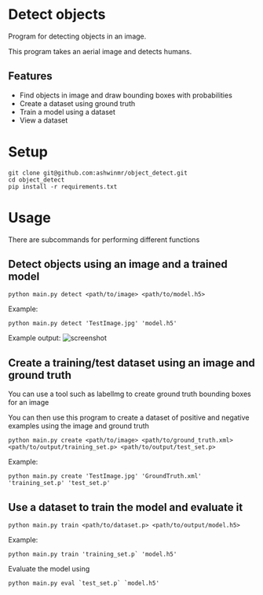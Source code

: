 # Detect objects
Program for detecting objects in an image.

This program takes an aerial image and detects humans.

## Features
- Find objects in image and draw bounding boxes with probabilities
- Create a dataset using ground truth
- Train a model using a dataset
- View a dataset

# Setup
```
git clone git@github.com:ashwinmr/object_detect.git
cd object_detect
pip install -r requirements.txt
```

# Usage

There are subcommands for performing different functions

## Detect objects using an image and a trained model

```
python main.py detect <path/to/image> <path/to/model.h5>
```

Example:
```
python main.py detect 'TestImage.jpg' 'model.h5'
```

Example output:
![screenshot](screenshots/sc_1.png)

## Create a training/test dataset using an image and ground truth

You can use a tool such as labelImg to create ground truth bounding boxes for an image

You can then use this program to create a dataset of positive and negative examples using the image and ground truth

```
python main.py create <path/to/image> <path/to/ground_truth.xml> <path/to/output/training_set.p> <path/to/output/test_set.p>
```

Example:
```
python main.py create 'TestImage.jpg' 'GroundTruth.xml' 'training_set.p' 'test_set.p'
```

## Use a dataset to train the model and evaluate it

```
python main.py train <path/to/dataset.p> <path/to/output/model.h5>
```

Example:
```
python main.py train 'training_set.p` 'model.h5'
```

Evaluate the model using
```
python main.py eval `test_set.p` `model.h5'
```
